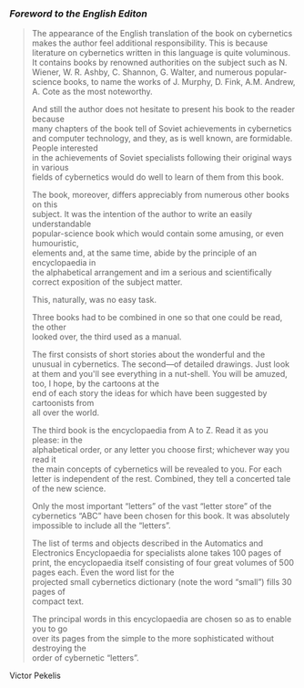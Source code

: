 ### *Foreword to the English Editon*

> The appearance of the English translation of the book on cybernetics makes the author feel additional responsibility. This is because literature on cybernetics written in this language is quite voluminous. It contains books by renowned authorities on the subject such as N. Wiener, W. R. Ashby, C. Shannon, G. Walter, and numerous popular-science books, to name the works of J. Murphy, D. Fink, A.M. Andrew, A. Cote as the most noteworthy.  
>
> And still the author does not hesitate to present his book to the reader because  
many chapters of the book tell of Soviet achievements in cybernetics and computer technology, and they, as is well known, are formidable. People interested  
in the achievements of Soviet specialists following their original ways in various  
fields of cybernetics would do well to learn of them from this book.  
>
> The book, moreover, differs appreciably from numerous other books on this  
subject. It was the intention of the author to write an easily understandable  
popular-science book which would contain some amusing, or even humouristic,  
elements and, at the same time, abide by the principle of an encyclopaedia in  
the alphabetical arrangement and im a serious and scientifically correct exposition of the subject matter.  
>
> This, naturally, was no easy task.
>
> Three books had to be combined in one so that one could be read, the other  
looked over, the third used as a manual.
>
> The first consists of short stories about the wonderful and the unusual in cybernetics. The second—of detailed drawings. Just look at them and you'll see everything in a nut-shell. You will be amuzed, too, I hope, by the cartoons at the  
end of each story the ideas for which have been suggested by cartoonists from  
all over the world.  
>
> The third book is the encyclopaedia from A to Z. Read it as you please: in the  
alphabetical order, or any letter you choose first; whichever way you read it  
the main concepts of cybernetics will be revealed to you. For each letter is independent of the rest. Combined, they tell a concerted tale of the new science.  
>
> Only the most important “letters” of the vast “letter store” of the cybernetics
“ABC” have been chosen for this book. It was absolutely impossible to include
all the “letters”.  
>
> The list of terms and objects described in the Automatics and Electronics Encyclopaedia for specialists alone takes 100 pages of print, the encyclopaedia itself consisting of four great volumes of 500 pages each. Even the word list for the  
projected small cybernetics dictionary (note the word “small”) fills 30 pages of  
compact text.  
>
> The principal words in this encyclopaedia are chosen so as to enable you to go  
over its pages from the simple to the more sophisticated without destroying the  
order of cybernetic “letters”.

Victor Pekelis